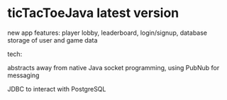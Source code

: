 # ticTacToeJava latest version

new app features: player lobby, leaderboard, login/signup, database storage of user and game data

tech:

abstracts away from native Java socket programming, using PubNub for messaging

JDBC to interact with PostgreSQL 

